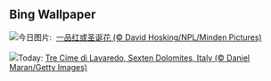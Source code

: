 ## Bing Wallpaper
![](https://www.bing.com/th?id=OHR.WildPoinsettia_ZH-CN7984548709_UHD.jpg&w=1000)今日图片: &nbsp;[一品红或圣诞花 (© David Hosking/NPL/Minden Pictures)](https://www.bing.com/th?id=OHR.WildPoinsettia_ZH-CN7984548709_UHD.jpg)
<br><br/>
![](https://www.bing.com/th?id=OHR.DolomitesSky_EN-US8624061239_UHD.jpg&w=1000)Today: [Tre Cime di Lavaredo, Sexten Dolomites, Italy (© Daniel Maran/Getty Images)](https://www.bing.com/th?id=OHR.DolomitesSky_EN-US8624061239_UHD.jpg)
<br><br/>
